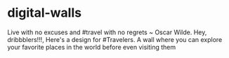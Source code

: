 # digital-walls
 Live with no excuses and #travel with no regrets ~ Oscar Wilde. Hey, dribbblers!!!,  Here's a design for #Travelers. A wall where you can explore your favorite places in the world before even visiting them
